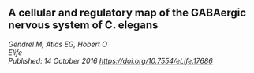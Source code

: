 ##  A cellular and regulatory map of the GABAergic nervous system of C. elegans 
_Gendrel M, Atlas EG, Hobert O <br> Elife <br>  Published: 14 October 2016 https://doi.org/10.7554/eLife.17686_
